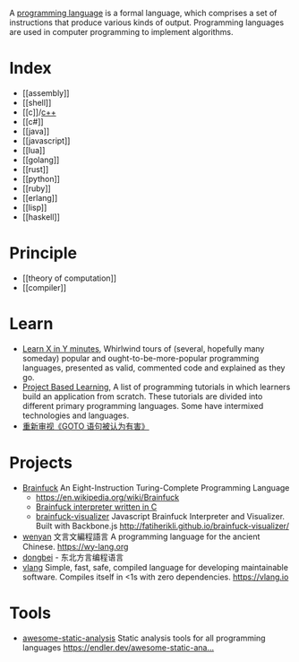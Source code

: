 A [programming language](https://en.wikipedia.org/wiki/Programming_language) is a formal language, which comprises a set of instructions that produce various kinds of output. Programming languages are used in computer programming to implement algorithms.



# Index
- [[assembly]]
- [[shell]]
- [[c]]/[c++](cpp)
- [[c#]]
- [[java]]
- [[javascript]]
- [[lua]]
- [[golang]]
- [[rust]]
- [[python]]
- [[ruby]]
- [[erlang]]
- [[lisp]]
- [[haskell]]



# Principle
- [[theory of computation]]
- [[compiler]]



# Learn
- [Learn X in Y minutes](https://github.com/adambard/learnxinyminutes-docs), Whirlwind tours of (several, hopefully many someday) popular and ought-to-be-more-popular programming languages, presented as valid, commented code and explained as they go.
- [Project Based Learning](https://github.com/tuvtran/project-based-learning), A list of programming tutorials in which learners build an application from scratch. These tutorials are divided into different primary programming languages. Some have intermixed technologies and languages.
- [重新审视《GOTO 语句被认为有害》](https://www.emon100.me/goto-translation/)



# Projects
- [Brainfuck](http://www.muppetlabs.com/~breadbox/bf/) An Eight-Instruction Turing-Complete Programming Language
  - https://en.wikipedia.org/wiki/Brainfuck
  - [Brainfuck interpreter written in C](https://github.com/fabianishere/brainfuck)
  - [brainfuck-visualizer](https://github.com/fatiherikli/brainfuck-visualizer) Javascript Brainfuck Interpreter and Visualizer. Built with Backbone.js http://fatiherikli.github.io/brainfuck-visualizer/
- [wenyan](https://github.com/wenyan-lang/wenyan) 文言文編程語言 A programming language for the ancient Chinese. https://wy-lang.org
- [dongbei](https://github.com/zhanyong-wan/dongbei) - 东北方言编程语言
- [vlang](https://github.com/vlang/v) Simple, fast, safe, compiled language for developing maintainable software. Compiles itself in <1s with zero dependencies. https://vlang.io



# Tools
- [awesome-static-analysis](https://github.com/mre/awesome-static-analysis) Static analysis tools for all programming languages https://endler.dev/awesome-static-ana…

